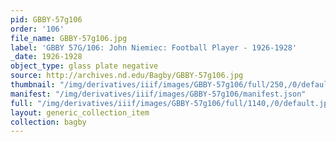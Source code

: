 ```yaml
---
pid: GBBY-57g106
order: '106'
file_name: GBBY-57g106.jpg
label: 'GBBY 57G/106: John Niemiec: Football Player - 1926-1928'
_date: 1926-1928
object_type: glass plate negative
source: http://archives.nd.edu/Bagby/GBBY-57g106.jpg
thumbnail: "/img/derivatives/iiif/images/GBBY-57g106/full/250,/0/default.jpg"
manifest: "/img/derivatives/iiif/images/GBBY-57g106/manifest.json"
full: "/img/derivatives/iiif/images/GBBY-57g106/full/1140,/0/default.jpg"
layout: generic_collection_item
collection: bagby
---
```

